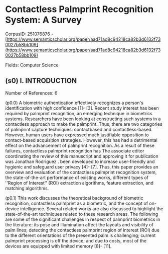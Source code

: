 # Contactless Palmprint Recognition System: A Survey

CorpusID: 251076876 - [https://www.semanticscholar.org/paper/aad71ad8c94218ca82b3d6132f730027b58bb109](https://www.semanticscholar.org/paper/aad71ad8c94218ca82b3d6132f730027b58bb109)

Fields: Computer Science

## (s0) I. INTRODUCTION
Number of References: 6

(p0.0) A biometric authentication effectively recognizes a person's identification with high confidence [1]- [3]. Recent study interest has been required by palmprint recognition, an emerging technique in biometrics systems. Researchers have been looking at constructing such systems in a contactless approach to make the palmprint. Thus, there are two categories of palmprint capture techniques: contactbased and contactless-based. However, human users have expressed much justifiable opposition to contact-based acquisition strategies. However, this has had a detrimental effect on the advancement of palmprint recognition. As a result of these failures, contactless palmprint recognition has The associate editor coordinating the review of this manuscript and approving it for publication was Jonathan Rodriguez . been developed to increase user-friendly and hygienic and safeguard user privacy [4]- [7]. Thus, this paper provides an overview and evaluation of the contactless palmprint recognition system, the state-of-the-art performance of existing works, different types of ''Region of Interest'' (ROI) extraction algorithms, feature extraction, and matching algorithms.

(p0.1) This work discusses the theoretical background of biometric recognition, contactless palmprint as a biometric, and the concept of on-device intelligence. Several related works are also discussed to highlight the state-of-the-art techniques related to these research areas. The following are some of the significant challenges in respect of palmprint biometrics in the literature: its pose and Illumination affect the layouts and visibility of palm lines; detecting the contactless palmprint region of interest (ROI) due to the different orientations of the presented palm is challenging; current palmprint processing is off the device; and due to costs, most of the devices are equipped with limited memory [8]- [11].
